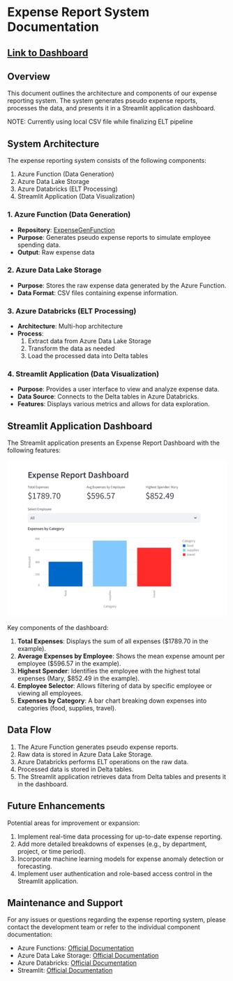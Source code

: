 # Expense Report System Documentation

## [Link to Dashboard](https://expense-report-dash.streamlit.app/)

## Overview

This document outlines the architecture and components of our expense reporting system. The system generates pseudo expense reports, processes the data, and presents it in a Streamlit application dashboard.

NOTE: Currently using local CSV file while finalizing ELT pipeline

## System Architecture

The expense reporting system consists of the following components:

1. Azure Function (Data Generation)
2. Azure Data Lake Storage
3. Azure Databricks (ELT Processing)
4. Streamlit Application (Data Visualization)

### 1. Azure Function (Data Generation)

- **Repository**: [ExpenseGenFunction](https://github.com/mdzgithub/Azure_Functions/tree/main/ExpenseGenFunction)
- **Purpose**: Generates pseudo expense reports to simulate employee spending data.
- **Output**: Raw expense data

### 2. Azure Data Lake Storage

- **Purpose**: Stores the raw expense data generated by the Azure Function.
- **Data Format**: CSV files containing expense information.

### 3. Azure Databricks (ELT Processing)

- **Architecture**: Multi-hop architecture
- **Process**:
  1. Extract data from Azure Data Lake Storage
  2. Transform the data as needed
  3. Load the processed data into Delta tables

### 4. Streamlit Application (Data Visualization)

- **Purpose**: Provides a user interface to view and analyze expense data.
- **Data Source**: Connects to the Delta tables in Azure Databricks.
- **Features**: Displays various metrics and allows for data exploration.

## Streamlit Application Dashboard

The Streamlit application presents an Expense Report Dashboard with the following features:

![Expense Report Dashboard](App-Screenshot.png)

Key components of the dashboard:

1. **Total Expenses**: Displays the sum of all expenses ($1789.70 in the example).
2. **Average Expenses by Employee**: Shows the mean expense amount per employee ($596.57 in the example).
3. **Highest Spender**: Identifies the employee with the highest total expenses (Mary, $852.49 in the example).
4. **Employee Selector**: Allows filtering of data by specific employee or viewing all employees.
5. **Expenses by Category**: A bar chart breaking down expenses into categories (food, supplies, travel).

## Data Flow

1. The Azure Function generates pseudo expense reports.
2. Raw data is stored in Azure Data Lake Storage.
3. Azure Databricks performs ELT operations on the raw data.
4. Processed data is stored in Delta tables.
5. The Streamlit application retrieves data from Delta tables and presents it in the dashboard.

## Future Enhancements

Potential areas for improvement or expansion:

1. Implement real-time data processing for up-to-date expense reporting.
2. Add more detailed breakdowns of expenses (e.g., by department, project, or time period).
3. Incorporate machine learning models for expense anomaly detection or forecasting.
4. Implement user authentication and role-based access control in the Streamlit application.

## Maintenance and Support

For any issues or questions regarding the expense reporting system, please contact the development team or refer to the individual component documentation:

- Azure Functions: [Official Documentation](https://docs.microsoft.com/en-us/azure/azure-functions/)
- Azure Data Lake Storage: [Official Documentation](https://docs.microsoft.com/en-us/azure/storage/blobs/data-lake-storage-introduction)
- Azure Databricks: [Official Documentation](https://docs.microsoft.com/en-us/azure/databricks/)
- Streamlit: [Official Documentation](https://docs.streamlit.io/)
